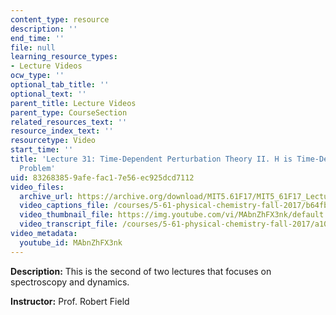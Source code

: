 ```yaml
---
content_type: resource
description: ''
end_time: ''
file: null
learning_resource_types:
- Lecture Videos
ocw_type: ''
optional_tab_title: ''
optional_text: ''
parent_title: Lecture Videos
parent_type: CourseSection
related_resources_text: ''
resource_index_text: ''
resourcetype: Video
start_time: ''
title: 'Lecture 31: Time-Dependent Perturbation Theory II. H is Time-Dependent: Two-Level
  Problem'
uid: 83268385-9afe-fac1-7e56-ec925dcd7112
video_files:
  archive_url: https://archive.org/download/MIT5.61F17/MIT5_61F17_Lecture_31_300k.mp4
  video_captions_file: /courses/5-61-physical-chemistry-fall-2017/b64fb26a51f55237ba08415dc91e9bca_MAbnZhFX3nk.vtt
  video_thumbnail_file: https://img.youtube.com/vi/MAbnZhFX3nk/default.jpg
  video_transcript_file: /courses/5-61-physical-chemistry-fall-2017/a10c7f8394c2eb2f2716d3d25e661e51_MAbnZhFX3nk.pdf
video_metadata:
  youtube_id: MAbnZhFX3nk
---
```


**Description:** This is the second of two lectures that focuses on spectroscopy and dynamics.

**Instructor:** Prof. Robert Field



